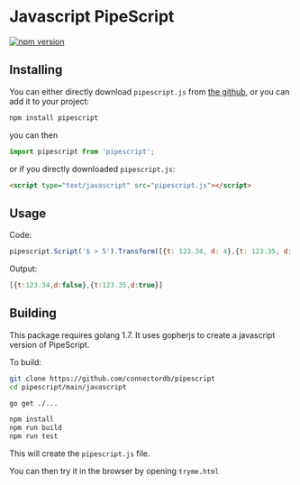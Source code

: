 # Javascript PipeScript
[![npm version](https://badge.fury.io/js/pipescript.svg)](https://badge.fury.io/js/pipescript)

## Installing

You can either directly download `pipescript.js` from [the github](https://github.com/connectordb/pipescript/releases), or you can add it to your project:

```bash
npm install pipescript
```

you can then
```javascript
import pipescript from 'pipescript';
```
or if you directly downloaded `pipescript.js`:

```html
<script type="text/javascript" src="pipescript.js"></script>
```

## Usage

Code:
```javascript
pipescript.Script('$ > 5').Transform([{t: 123.34, d: 4},{t: 123.35, d: 6}])
```
Output:
```javascript
[{t:123.34,d:false},{t:123.35,d:true}]
```


## Building

This package requires golang 1.7. It uses gopherjs to create a javascript version of PipeScript.

To build:

```bash
git clone https://github.com/connectordb/pipescript
cd pipescript/main/javascript

go get ./...

npm install
npm run build
npm run test
```

This will create the `pipescript.js` file.

You can then try it in the browser by opening `tryme.html`
